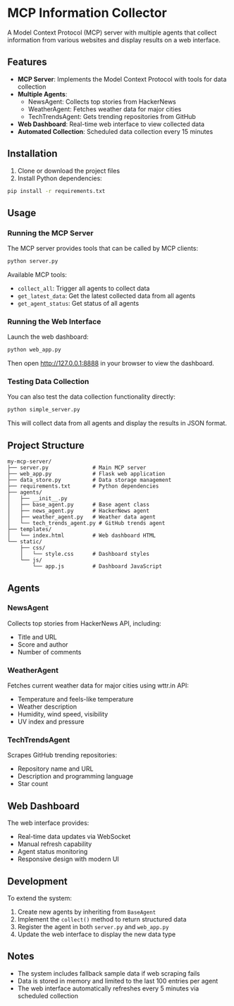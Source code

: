 # MCP Information Collector

A Model Context Protocol (MCP) server with multiple agents that collect information from various websites and display results on a web interface.

## Features

- **MCP Server**: Implements the Model Context Protocol with tools for data collection
- **Multiple Agents**: 
  - NewsAgent: Collects top stories from HackerNews
  - WeatherAgent: Fetches weather data for major cities
  - TechTrendsAgent: Gets trending repositories from GitHub
- **Web Dashboard**: Real-time web interface to view collected data
- **Automated Collection**: Scheduled data collection every 15 minutes

## Installation

1. Clone or download the project files
2. Install Python dependencies:
```bash
pip install -r requirements.txt
```

## Usage

### Running the MCP Server

The MCP server provides tools that can be called by MCP clients:

```bash
python server.py
```

Available MCP tools:
- `collect_all`: Trigger all agents to collect data
- `get_latest_data`: Get the latest collected data from all agents
- `get_agent_status`: Get status of all agents

### Running the Web Interface

Launch the web dashboard:

```bash
python web_app.py
```

Then open http://127.0.0.1:8888 in your browser to view the dashboard.

### Testing Data Collection

You can also test the data collection functionality directly:

```bash
python simple_server.py
```

This will collect data from all agents and display the results in JSON format.

## Project Structure

```
my-mcp-server/
├── server.py              # Main MCP server
├── web_app.py             # Flask web application
├── data_store.py          # Data storage management
├── requirements.txt       # Python dependencies
├── agents/
│   ├── __init__.py
│   ├── base_agent.py      # Base agent class
│   ├── news_agent.py      # HackerNews agent
│   ├── weather_agent.py   # Weather data agent
│   └── tech_trends_agent.py # GitHub trends agent
├── templates/
│   └── index.html         # Web dashboard HTML
└── static/
    ├── css/
    │   └── style.css      # Dashboard styles
    └── js/
        └── app.js         # Dashboard JavaScript
```

## Agents

### NewsAgent
Collects top stories from HackerNews API, including:
- Title and URL
- Score and author
- Number of comments

### WeatherAgent
Fetches current weather data for major cities using wttr.in API:
- Temperature and feels-like temperature
- Weather description
- Humidity, wind speed, visibility
- UV index and pressure

### TechTrendsAgent
Scrapes GitHub trending repositories:
- Repository name and URL
- Description and programming language
- Star count

## Web Dashboard

The web interface provides:
- Real-time data updates via WebSocket
- Manual refresh capability
- Agent status monitoring
- Responsive design with modern UI

## Development

To extend the system:

1. Create new agents by inheriting from `BaseAgent`
2. Implement the `collect()` method to return structured data
3. Register the agent in both `server.py` and `web_app.py`
4. Update the web interface to display the new data type

## Notes

- The system includes fallback sample data if web scraping fails
- Data is stored in memory and limited to the last 100 entries per agent
- The web interface automatically refreshes every 5 minutes via scheduled collection
